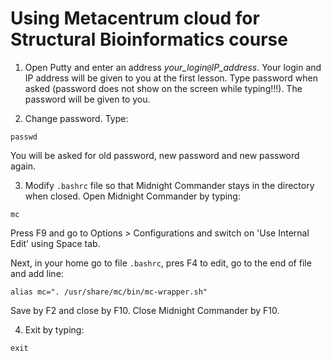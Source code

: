 # Using Metacentrum cloud for Structural Bioinformatics course

1. Open Putty and enter an address *your_login*`@`*IP_address*. Your login and IP address will be given to you at
the first lesson. Type password when asked (password does not show on the screen while typing!!!). The password will
be given to you.

2. Change password. Type:
```
passwd
```
You will be asked for old password, new password and new password again.

3. Modify `.bashrc` file so that Midnight Commander stays in the directory when closed. Open Midnight Commander
by typing:
```
mc
```
Press F9 and go to Options > Configurations and switch on 'Use Internal Edit' using Space tab.

Next, in your home go to file `.bashrc`, pres F4 to edit, go to the end of file and add line:
```
alias mc=". /usr/share/mc/bin/mc-wrapper.sh"
```
Save by F2 and close by F10. Close Midnight Commander by F10.

4. Exit by typing:
```
exit
```


